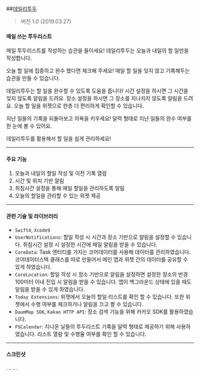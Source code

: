 ##[데일리투두](<https://itunes.apple.com/kr/app/%EB%8D%B0%EC%9D%BC%EB%A6%AC%ED%88%AC%EB%91%90/id1457175437?mt=8>)

> 버전 1.0 (2019.03.27)

#### 매일 쓰는 투두리스트

매일 투두리스트를 작성하는 습관을 들이세요!
데일리투두는 오늘과 내일의 할 일만을 작성합니다.

오늘 할 일에 집중하고 완수 했다면 체크해 주세요!
매일 할 일을 잊지 않고 기록해두는 습관을 만들 수 있습니다.

데일리투두는 할 일을 완수할 수 있도록 도움을 줍니다!
시간 설정을 하시면 그 시간을 잊지 않도록 알림을 드려요.
장소 설정을 하시면 그 장소를 지나치지 않도록 알림을 드려요.
오늘 할 일을 위젯으로 한층 더 편리하게 확인할 수 있습니다.

지난 일들의 기록을 되돌아보고 의욕을 키우세요!
달력 형태로 지난 일들의 완수 여부를 한 눈에 볼 수 있어요.

데일리투두를 활용해서 할 일을 쉽게 관리하세요!

----

#### 주요 기능

1. 오늘과 내일의 할일 작성 및 이전 기록 열람
2. 시간 및 위치 기반 알림
3. 취침시간 설정을 통해 매일 할일을 관리하도록 알림
4. 오늘의 할일을 관리할 수 있는 위젯 제공

---

#### 관련 기술 및 라이브러리

* `Swift4`, `Xcode9`
* `UserNotifications`: 할일 작성 시 시간과 장소 기반으로 알림을 설정할 수 있습니다. 취침시간 설정 시 설정한 시간에 매일 알림을 받을 수 있습니다.
* `CoreData`: Task 엔터티를 가지는 코어데이터를 사용해 데이터를 관리하였습니다. 코어데이터스택 클래스를 따로 만들어서 메인 앱과 위젯 간의 데이터를 공유할 수 있게 하였습니다.
* `CoreLocation`: 할일 작성 시 장소 기반으로 알림을 설정하면 설정한 장소의 반경 100미터 이내 진입 시 알림을 받을 수 있습니다. 앱이 백그라운드 상태에 있을 때도 알림을 받을 수 있게 하였습니다.
* `Today Extensions`: 위젯에서 오늘의 할일 리스트를 확인 할 수 있습니다. 또한 위젯에서 수행 여부를 체크하거나 알림을 끄고 켤 수 있습니다.
* `DaumMap SDK`, `Kakao HTTP API`: 장소 검색 기능을 위해 카카오 SDK를 활용하였습니다. 
* `FSCalendar`: 지나온 날들의 투두리스트 기록을 달력 형태로 제공하기 위해 사용하였습니다. 리스트 열람 및 수행율 여부를 확인 할 수 있습니다.

---

#### 스크린샷

<img src="/Users/rak/Swift/TODOLIST/Screenshots/1.png" style="zoom:20%"> <img src="/Users/rak/Swift/TODOLIST/Screenshots/2.png" style="zoom:20%"><img src="/Users/rak/Swift/TODOLIST/Screenshots/3.png" style="zoom:20%"> <img src="/Users/rak/Swift/TODOLIST/Screenshots/4.png" style="zoom:20%"><img src="/Users/rak/Swift/TODOLIST/Screenshots/5.png" style="zoom:20%"> <img src="/Users/rak/Swift/TODOLIST/Screenshots/6.png" style="zoom:20%">